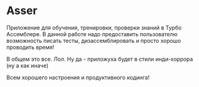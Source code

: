 # Asser
Приложение для обучения, тренировки, проверки знаний в Турбо Ассемблере.
В данной работе надо предоставить пользователю возможность писать тесты, дизассемблировать и
просто хорошо проводить время!

В общем это все. Лол. Ну да - приложуха будет в стили инди-хоррора (ну а как иначе)

Всем хорошего настроения и продуктивного кодинга!
